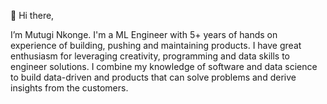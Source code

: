 👋 Hi there, 

I’m Mutugi Nkonge. I'm a ML Engineer with 5+ years of hands on experience of building, pushing and maintaining products. I have great enthusiasm for leveraging creativity, 
programming and data skills to engineer solutions. I combine my knowledge of software and data science to build data-driven
and products that can solve problems and derive insights from the customers. 


